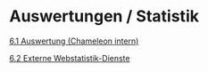 # Auswertungen / Statistik

[6.1 Auswertung (Chameleon intern)](auswertung_chameleon_intern.md)

[6.2 Externe Webstatistik-Dienste](externe_webstatistik-dienste)


